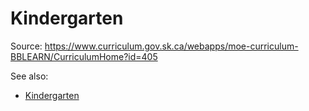 # Kindergarten

Source: <https://www.curriculum.gov.sk.ca/webapps/moe-curriculum-BBLEARN/CurriculumHome?id=405>

See also:

+ [Kindergarten](https://www.curriculum.gov.sk.ca/webapps/moe-curriculum-BBLEARN/CurriculumHome?id=405)
